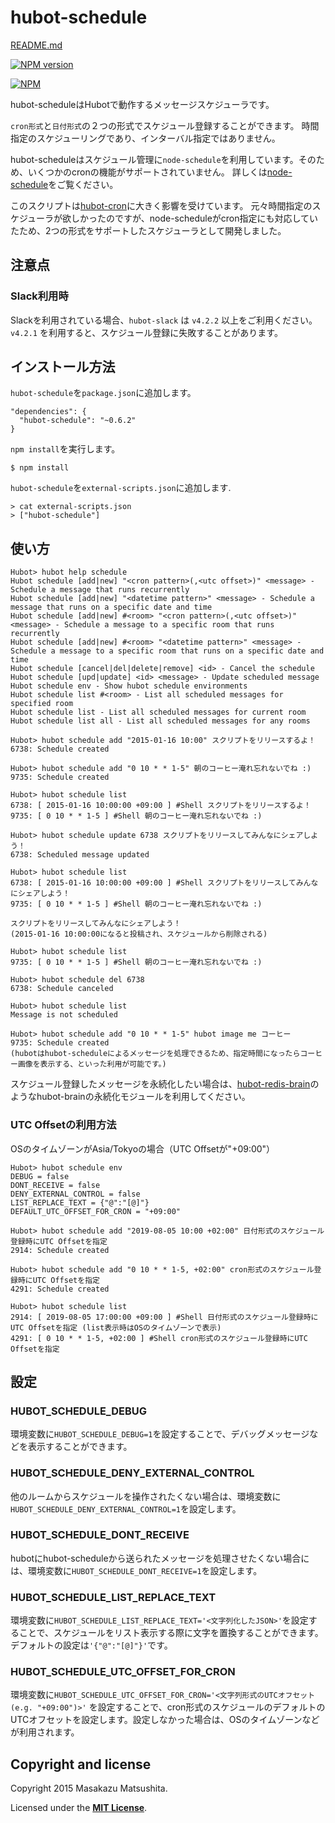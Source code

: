 # hubot-schedule

[README.md](README.md)

[![NPM version](https://badge.fury.io/js/hubot-schedule.png)](http://badge.fury.io/js/hubot-schedule)

[![NPM](https://nodei.co/npm/hubot-schedule.png?downloads=true)](https://nodei.co/npm/hubot-schedule/)

hubot-scheduleはHubotで動作するメッセージスケジューラです。

`cron形式`と`日付形式`の２つの形式でスケジュール登録することができます。
時間指定のスケジューリングであり、インターバル指定ではありません。

hubot-scheduleはスケジュール管理に`node-schedule`を利用しています。そのため、いくつかのcronの機能がサポートされていません。
詳しくは[node-schedule](https://github.com/mattpat/node-schedule)をご覧ください。

このスクリプトは[hubot-cron](https://github.com/miyagawa/hubot-cron)に大きく影響を受けています。
元々時間指定のスケジューラが欲しかったのですが、node-scheduleがcron指定にも対応していたため、2つの形式をサポートしたスケジューラとして開発しました。


## 注意点

### Slack利用時

Slackを利用されている場合、`hubot-slack` は `v4.2.2` 以上をご利用ください。`v4.2.1` を利用すると、スケジュール登録に失敗することがあります。


## インストール方法

`hubot-schedule`を`package.json`に追加します。

```
"dependencies": {
  "hubot-schedule": "~0.6.2"
}
```

`npm install`を実行します。

```
$ npm install
```

`hubot-schedule`を`external-scripts.json`に追加します.

```
> cat external-scripts.json
> ["hubot-schedule"]
```


## 使い方

```
Hubot> hubot help schedule
Hubot schedule [add|new] "<cron pattern>(,<utc offset>)" <message> - Schedule a message that runs recurrently
Hubot schedule [add|new] "<datetime pattern>" <message> - Schedule a message that runs on a specific date and time
Hubot schedule [add|new] #<room> "<cron pattern>(,<utc offset>)" <message> - Schedule a message to a specific room that runs recurrently
Hubot schedule [add|new] #<room> "<datetime pattern>" <message> - Schedule a message to a specific room that runs on a specific date and time
Hubot schedule [cancel|del|delete|remove] <id> - Cancel the schedule
Hubot schedule [upd|update] <id> <message> - Update scheduled message
Hubot schedule env - Show hubot schedule environments
Hubot schedule list #<room> - List all scheduled messages for specified room
Hubot schedule list - List all scheduled messages for current room
Hubot schedule list all - List all scheduled messages for any rooms

Hubot> hubot schedule add "2015-01-16 10:00" スクリプトをリリースするよ！
6738: Schedule created

Hubot> hubot schedule add "0 10 * * 1-5" 朝のコーヒー淹れ忘れないでね :)
9735: Schedule created

Hubot> hubot schedule list
6738: [ 2015-01-16 10:00:00 +09:00 ] #Shell スクリプトをリリースするよ！
9735: [ 0 10 * * 1-5 ] #Shell 朝のコーヒー淹れ忘れないでね :)

Hubot> hubot schedule update 6738 スクリプトをリリースしてみんなにシェアしよう！
6738: Scheduled message updated

Hubot> hubot schedule list
6738: [ 2015-01-16 10:00:00 +09:00 ] #Shell スクリプトをリリースしてみんなにシェアしよう！
9735: [ 0 10 * * 1-5 ] #Shell 朝のコーヒー淹れ忘れないでね :)

スクリプトをリリースしてみんなにシェアしよう！
(2015-01-16 10:00:00になると投稿され、スケジュールから削除される)

Hubot> hubot schedule list
9735: [ 0 10 * * 1-5 ] #Shell 朝のコーヒー淹れ忘れないでね :)

Hubot> hubot schedule del 6738
6738: Schedule canceled

Hubot> hubot schedule list
Message is not scheduled

Hubot> hubot schedule add "0 10 * * 1-5" hubot image me コーヒー
9735: Schedule created
(hubotはhubot-scheduleによるメッセージを処理できるため、指定時間になったらコーヒー画像を表示する、といった利用が可能です。)
```

スケジュール登録したメッセージを永続化したい場合は、[hubot-redis-brain](https://github.com/hubot-scripts/hubot-redis-brain)のようなhubot-brainの永続化モジュールを利用してください。

### UTC Offsetの利用方法

OSのタイムゾーンがAsia/Tokyoの場合（UTC Offsetが"+09:00"）

```
Hubot> hubot schedule env
DEBUG = false
DONT_RECEIVE = false
DENY_EXTERNAL_CONTROL = false
LIST_REPLACE_TEXT = {"@":"[@]"}
DEFAULT_UTC_OFFSET_FOR_CRON = "+09:00"

Hubot> hubot schedule add "2019-08-05 10:00 +02:00" 日付形式のスケジュール登録時にUTC Offsetを指定
2914: Schedule created

Hubot> hubot schedule add "0 10 * * 1-5, +02:00" cron形式のスケジュール登録時にUTC Offsetを指定
4291: Schedule created

Hubot> hubot schedule list
2914: [ 2019-08-05 17:00:00 +09:00 ] #Shell 日付形式のスケジュール登録時にUTC Offsetを指定 (list表示時はOSのタイムゾーンで表示)
4291: [ 0 10 * * 1-5, +02:00 ] #Shell cron形式のスケジュール登録時にUTC Offsetを指定
```


## 設定

### HUBOT_SCHEDULE_DEBUG

環境変数に`HUBOT_SCHEDULE_DEBUG=1`を設定することで、デバッグメッセージなどを表示することができます。

### HUBOT_SCHEDULE_DENY_EXTERNAL_CONTROL

他のルームからスケジュールを操作されたくない場合は、環境変数に`HUBOT_SCHEDULE_DENY_EXTERNAL_CONTROL=1`を設定します。

### HUBOT_SCHEDULE_DONT_RECEIVE

hubotにhubot-scheduleから送られたメッセージを処理させたくない場合には、環境変数に`HUBOT_SCHEDULE_DONT_RECEIVE=1`を設定します。

### HUBOT_SCHEDULE_LIST_REPLACE_TEXT

環境変数に`HUBOT_SCHEDULE_LIST_REPLACE_TEXT='<文字列化したJSON>'`を設定することで、スケジュールをリスト表示する際に文字を置換することができます。デフォルトの設定は`'{"@":"[@]"}'`です。

### HUBOT_SCHEDULE_UTC_OFFSET_FOR_CRON

環境変数に`HUBOT_SCHEDULE_UTC_OFFSET_FOR_CRON='<文字列形式のUTCオフセット(e.g. "+09:00")>'` を設定することで、cron形式のスケジュールのデフォルトのUTCオフセットを設定します。設定しなかった場合は、OSのタイムゾーンなどが利用されます。


## Copyright and license

Copyright 2015 Masakazu Matsushita.

Licensed under the **[MIT License](LICENSE)**.
